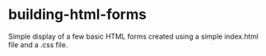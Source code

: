 # building-html-forms

Simple display of a few basic HTML forms created using a simple index.html file and a .css file. 
